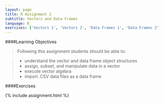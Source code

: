 ```yaml
---
layout: page
title: R Assignment 2
subtitle: Vectors and Data Frames
language: R
exercises: ['Vectors 1', 'Vectors 2', 'Data Frames 1', 'Data Frames 2']
---
```


####Learning Objectives

> Following this assignment students should be able to:

> - understand the vector and data frame object structures
> - assign, subset, and manipulate data in a vector
> - execute vector algebra
> - import .CSV data files as a data frame

####Exercises

{% include assignment.html %}
